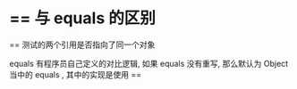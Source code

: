 # == 与 equals 的区别

== 测试的两个引用是否指向了同一个对象

equals 有程序员自己定义的对比逻辑, 如果 equals 没有重写, 那么默认为 Object 当中的 equals , 其中的实现是使用 ==
